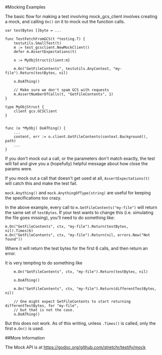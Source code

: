 #Mocking Examples

The basic flow for making a test involving mock_gcs_client
involves creating a mock, and calling `On()` on it to mock out
the function calls.

```
var testBytes []byte = ...

func TestFetchFromGCS(t *testing.T) {
	testutils.SmallTest(t)
	m := test_gcsclient.NewMockClient()
	defer m.AssertExpectations(t)

	o := MyObjStruct{client:m}

	m.On("GetFileContents", testutils.AnyContext, "my-file").Return(testBytes, nil)

	o.DoAThing()

	// Make sure we don't spam GCS with requests
	m.AssertNumberOfCalls(t, "GetFileContents", 1)
}

type MyObjStruct {
	client gcs.GCSClient
}


func (o *MyObj) DoAThing() {
	...
	content, err := o.client.GetFileContents(context.Background(), path)
	...
}
```

If you don't mock out a call, or the parameters don't match exactly, the test will fail and
give you a (hopefully) helpful message about how close the params were.

If you mock out a call that doesn't get used at all,
`AssertExpectations(t)` will catch this and make the test fail.

`mock.Anything()` and `mock.AnythingOfType(string)` are useful for keeping the
specifications too crazy.

In the above example, every call to `m.GetFileContents("my-file")` will return
the same set of `testBytes`. If your test wants to change this (i.e. simulating the
file goes missing), you'll need to do something like:

```
m.On("GetFileContents", ctx, "my-file").Return(testBytes, nil).Times(6)
m.On("GetFileContents", ctx, "my-file").Return(nil, errors.New("Not found"))
```

Where it will return the test bytes for the first 6 calls, and then return an error.

It is very tempting to do something like

```
	m.On("GetFileContents", ctx, "my-file").Return(testBytes, nil)

	o.DoAThing()

	m.On("GetFileContents", ctx, "my-file").Return(differentTestBytes, nil)

	// One might expect GetFileContents to start returning differentTestBytes, for "my-file",
	// but that is not the case.
	o.DoAThing()
```

But this does not work. As of this writing, unless `.Times()` is called, only the first
`m.On()` is used.

##More Information

The Mock API is at https://godoc.org/github.com/stretchr/testify/mock
